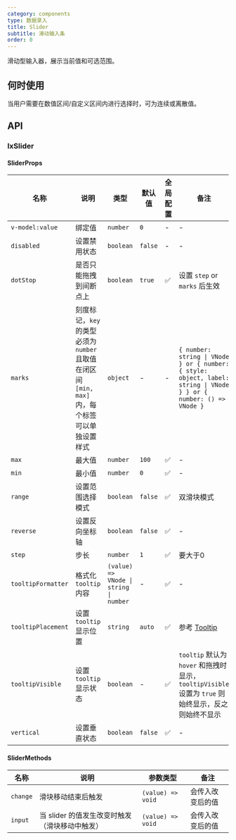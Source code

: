 ```yaml
---
category: components
type: 数据录入
title: Slider
subtitle: 滑动输入条
order: 0
---
```


滑动型输入器，展示当前值和可选范围。

## 何时使用

当用户需要在数值区间/自定义区间内进行选择时，可为连续或离散值。

## API

### IxSlider

#### SliderProps

| 名称 | 说明 | 类型  | 默认值 | 全局配置 | 备注 |
| --- | --- | --- | --- | --- | --- |
| `v-model:value` | 绑定值 | `number` | `0` | - | - |
| `disabled` | 设置禁用状态 | `boolean` | `false` | - | - |
| `dotStop` | 是否只能拖拽到间断点上 | `boolean` | `true` | ✅ | 设置 `step` or `marks` 后生效 |
|`marks`|刻度标记，`key` 的类型必须为 `number` 且取值在闭区间 `[min, max]` 内，每个标签可以单独设置样式|`object`|-|-|`{ number: string \| VNode } or { number: { style: object, label: string \| VNode } } or { number: () => VNode }` |
| `max` | 最大值 | `number` | `100` | ✅ | - |
| `min` | 最小值 | `number` | `0` | ✅ | - |
| `range` | 设置范围选择模式 | `boolean` | `false` | ✅ | 双滑块模式 |
| `reverse` | 设置反向坐标轴 | `boolean` | `false` | ✅ | - |
| `step` | 步长 | `number` | `1` | ✅ | 要大于0 |
| `tooltipFormatter` | 格式化 `tooltip` 内容 | `(value) => VNode \| string \| number` | - | ✅ | - |
| `tooltipPlacement` | 设置 `tooltip` 显示位置 | `string` | `auto` | ✅ | 参考 [Tooltip](/components/tooltip/) |
| `tooltipVisible` | 设置 `tooltip` 显示状态 | `boolean` | - | ✅ | `tooltip` 默认为 `hover` 和拖拽时显示，`tooltipVisible` 设置为 `true` 则始终显示，反之则始终不显示 |
| `vertical` | 设置垂直状态 | `boolean` | `false` | ✅ | - |

#### SliderMethods

| 名称 | 说明 | 参数类型 | 备注 |
| -- | -- | -- | -- |
| `change` | 滑块移动结束后触发 | `(value) => void` | 会传入改变后的值 |
| `input` | 当 slider 的值发生改变时触发（滑块移动中触发） | `(value) => void` | 会传入改变后的值 |

